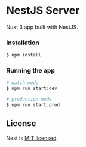 # NestJS Server

Nuxt 3 app built with NestJS.

### Installation

```bash
$ npm install
```

### Running the app

```bash
# watch mode
$ npm run start:dev

# production mode
$ npm run start:prod
```

## License

Nest is [MIT licensed](LICENSE).
